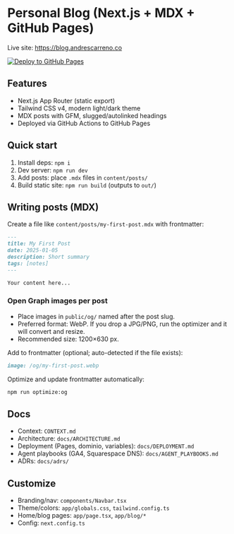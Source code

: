 # Personal Blog (Next.js + MDX + GitHub Pages)

Live site: https://blog.andrescarreno.co

[![Deploy to GitHub Pages](https://github.com/andrscrrn/personal-blog/actions/workflows/deploy.yml/badge.svg)](https://github.com/andrscrrn/personal-blog/actions/workflows/deploy.yml)

## Features

- Next.js App Router (static export)
- Tailwind CSS v4, modern light/dark theme
- MDX posts with GFM, slugged/autolinked headings
- Deployed via GitHub Actions to GitHub Pages

## Quick start

1. Install deps: `npm i`
2. Dev server: `npm run dev`
3. Add posts: place `.mdx` files in `content/posts/`
4. Build static site: `npm run build` (outputs to `out/`)

## Writing posts (MDX)

Create a file like `content/posts/my-first-post.mdx` with frontmatter:

```md
---
title: My First Post
date: 2025-01-05
description: Short summary
tags: [notes]
---

Your content here...
```

### Open Graph images per post

- Place images in `public/og/` named after the post slug.
- Preferred format: WebP. If you drop a JPG/PNG, run the optimizer and it will convert and resize.
- Recommended size: 1200×630 px.

Add to frontmatter (optional; auto-detected if the file exists):

```md
image: /og/my-first-post.webp
```

Optimize and update frontmatter automatically:

```bash
npm run optimize:og
```

## Docs

- Context: `CONTEXT.md`
- Architecture: `docs/ARCHITECTURE.md`
- Deployment (Pages, dominio, variables): `docs/DEPLOYMENT.md`
- Agent playbooks (GA4, Squarespace DNS): `docs/AGENT_PLAYBOOKS.md`
- ADRs: `docs/adrs/`

## Customize

- Branding/nav: `components/Navbar.tsx`
- Theme/colors: `app/globals.css`, `tailwind.config.ts`
- Home/blog pages: `app/page.tsx`, `app/blog/*`
- Config: `next.config.ts`

